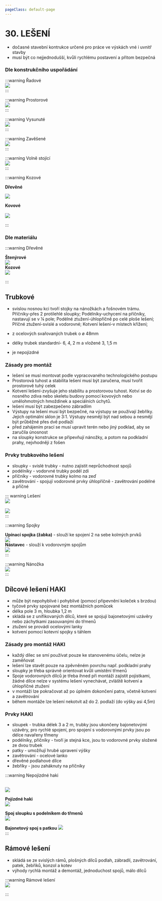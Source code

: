 ```yaml
---
pageClass: default-page
---
```

# 30. LEŠENÍ

-   dočasné stavební kontrukce určené pro práce ve výskách vné i uvnitř stavby
-   musí být co nejjednodušší, kvůli rychlému postavení a přitom bezpečná


### Dle konstrukčního uspořádání

:::warning Řadové
<br>
<img class="centered_image" src="/images/pos/30/radove.jpg" />
<br>
:::


:::warning Prostorové
<br>
<img class="centered_image" src="/images/pos/30/prostor.jpg" />
<br>
:::

:::warning Vysunuté
<br>
<img class="centered_image" src="/images/pos/30/vysunuta.jpg" />
<br>
:::

:::warning Zavěšené
<br>
<img class="centered_image" src="/images/pos/30/zavesena.jpg" />
<br>
::: 

:::warning Volně stojící
<br>
<img class="centered_image" src="/images/pos/30/zebrikove.jpg" />
<br>
::: 

:::warning Kozové

**Dřevěné**
<br>

<img class="centered_image" src="/images/pos/30/12.jpg" />
<br>

**Kovové**
<br>    
<img class="centered_image" src="/images/pos/30/kozlikove..jpg" />
<br>

:::

### Dle materiálu

:::warning Dřevěné 

**Štenýrové**
<br>
<img class="centered_image" src="/images/pos/30/6.jpg" />
<br>
**Kozové**
<br>
<img class="centered_image" src="/images/pos/30/10.jpg" />
<br>

:::

## Trubkové
-   svislou nosnou kci tvoří stojky na nánožkách a fošnovém trámu. Příčníky-přes 2 protilehlé sloupky; Podélníky-uchycení na příčníky, nastavují se v ¼ pole; Podélné ztužení-úhlopříčně po celé ploše lešení; Příčné ztužení-svislé a vodorovné; Kotvení lešení-v místech křížení;

-   z ocelových svařovaných trubek o ø 48mm    
-   délky trubek standardní- 6, 4, 2 m a vložené 3, 1,5 m
-   je nepojízdné

### Zásady pro montáž

-   lešení se musí montovat podle vypracovaného technologického postupu
-   Prostorová tuhost a stabilita lešení musí být zaručena, musí tvořit prostorově tuhý celek
-   Kotvení lešení-zvyšuje jeho stabilitu a prostorovou tuhost. Kotví se do nosného zdiva nebo skeletu budovy pomocí kovových nebo umělohmotných hmoždinek a speciálních úchytů.
-   lešení musí být zabezpečeno zábradlím
-   Výstupy na lešení musí být bezpečné, na výstupy se používají žebříky. Jejich optimální sklon je 3:1. Výstupy nesmějí být nad sebou a nesmějí být průběžné přes dvě podlaží
-   před zahájením prací se musí upravit terén nebo jiný podklad, aby se zaručila únosnost
-   na sloupky konstrukce se připevňují nánožky, a potom na podkladní prahy, nejvhodněji z fošen

### Prvky trubkového lešení

-   sloupky - svislé trubky - nutno zajistit neprůchodnost spojů
-   podélníky - vodorvné trubky podél zdi
-   příčníky - vodorovné trubky kolmo na zeď
-   zavětrování - spojují vodorovné prvky úhlopříčně 
                - zavětrování podélné a příčné 

::: warning Lešení
<br>
<img class="centered_image" src="/images/pos/30/2.jpg" />       
<br>
<img class="centered_image" src="/images/pos/30/35.jpg" />
<br>
:::  

:::warning Spojky

**Upínací spojka (žabka)** - slouží ke spojení 2 na sebe kolmých prvků
<br>
<img class="centered_image" src="/images/pos/30/spojka1.jpg" />
<br>
**Nástavec** - slouží k vodorovným spojům
<br>
<img class="centered_image" src="/images/pos/30/nastavec.jpg" />
<br>
:::

:::warning Nánožka
<br>
<img class="centered_image" src="/images/pos/30/nanozka.jpg" />
<br>
:::

## Dílcové lešení HAKI

-   může být nepohyblivé i pohyblivé (pomocí připevnění koleček s brzdou)
-   tyčové prvky spojované bez montážních pomůcek
-   délka pole 3 m, hloubka 1,2 m
-   skládá se z unifikovaných dílců, které se spojují bajonetovými uzávěry nebo záchytkami zasouvanými do třmenů
-   ztužení se provádí ocelovými lanky
-   kotvení pomocí kotevní spojky s táhlem

### Zásady pro montáž HAKI

-   každý dílec se smí používat pouze ke stanovenému účelu, nelze je zaměňovat
-   lešení lze stavět pouze na zpěvněném povrchu např. podkladní prahy
-   sloupky je třeba správně orientovat kvůli umístění třmenů
-   Spoje vodorovných dílců je třeba ihned při montáži zajistit pojistkami, žádné dílce nelze v systému lešení vynechávat, zvláště kotvení a úhlopříčné ztužení
-   v montáži lze pokračovat až po úplném dokončení patra, včetně kotvení a zavětrování
-   během montáže lze lešení nekotvit až do 2. podlaží (do výšky asi 4,5m)

### Prvky HAKI

-   sloupek - trubka délek 3 a 2 m, trubky jsou ukončeny    bajonetovými uzávěry, pro rychlé spojení, pro spojení s vodorovnými prvky jsou po délce navařeny třmeny
-   podélníky, přičníky - tvoří je stejná kce, jsou to vodorovné prvky složené ze dvou trubek
-   patky - umožňují hrubé upravení výšky
-   zavětrování - ocelové lanko 
-   dřevěné podlahové dílce
-   žebříky - jsou zaháknuty na příčníky

:::warning Nepojízdné haki

<br>
<img class="centered_image" src="/images/pos/30/haki.jpg" />
<br>

**Pojízdné haki**
<br>
<img class="centered_image" src="/images/pos/30/pojizdne.jpg" />

**Spoj sloupku s podelníkem do třmenů**
<br>
<img class="centered_image" src="/images/pos/30/spojhaki.jpg" />
<br>

**Bajonetový spoj s patkou**
<img class="centered_image" src="/images/pos/30/bajonet.jpg" />
<br>
:::

## Rámové lešení

-   skládá se ze svislých rámů, plošných dílců podlah, zábradlí, zavětrování, patek, žebříků, konzol a kotev
-   výhody rychlá montáž a demontáž, jednoduchost spojů, málo dílců 

:::warning Rámové lešení
<br>
<img class="centered_image" src="/images/pos/30/ramove.jpg" />
<br>

:::